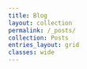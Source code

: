 ```yaml
---
title: Blog
layout: collection
permalink: /_posts/
collection: Posts
entries_layout: grid
classes: wide
---
```

